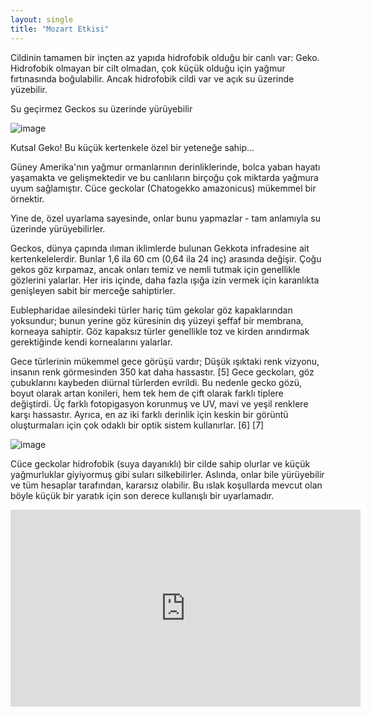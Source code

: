 ```yaml
---
layout: single
title: "Mozart Etkisi"
---
```

Cildinin tamamen bir inçten az yapıda hidrofobik olduğu bir canlı var: Geko. Hidrofobik olmayan bir cilt olmadan, çok küçük olduğu için yağmur fırtınasında boğulabilir. Ancak hidrofobik cildi var ve açık su üzerinde yüzebilir.

Su geçirmez Geckos su üzerinde yürüyebilir

![image](https://theroaringearth-gazermedia.netdna-ssl.com/wp-content/uploads/2016/10/Screen-Shot-2016-10-13-at-4.49.21-PM.png)

Kutsal Geko! Bu küçük kertenkele özel bir yeteneğe sahip…

Güney Amerika'nın yağmur ormanlarının derinliklerinde, bolca yaban hayatı yaşamakta ve gelişmektedir ve bu canlıların birçoğu çok miktarda yağmura uyum sağlamıştır. Cüce geckolar (Chatogekko amazonicus) mükemmel bir örnektir.

Yine de, özel uyarlama sayesinde, onlar bunu yapmazlar - tam anlamıyla su üzerinde yürüyebilirler.

Geckos, dünya çapında ılıman iklimlerde bulunan Gekkota infradesine ait kertenkelelerdir. Bunlar 1,6 ila 60 cm (0,64 ila 24 inç) arasında değişir. Çoğu gekos göz kırpamaz, ancak onları temiz ve nemli tutmak için genellikle gözlerini yalarlar. Her iris içinde, daha fazla ışığa izin vermek için karanlıkta genişleyen sabit bir merceğe sahiptirler.

Eublepharidae ailesindeki türler hariç tüm gekolar göz kapaklarından yoksundur; bunun yerine göz küresinin dış yüzeyi şeffaf bir membrana, korneaya sahiptir. Göz kapaksız türler genellikle toz ve kirden arındırmak gerektiğinde kendi kornealarını yalarlar.

Gece türlerinin mükemmel gece görüşü vardır; Düşük ışıktaki renk vizyonu, insanın renk görmesinden 350 kat daha hassastır. [5] Gece geckoları, göz çubuklarını kaybeden diürnal türlerden evrildi. Bu nedenle gecko gözü, boyut olarak artan konileri, hem tek hem de çift olarak farklı tiplere değiştirdi. Üç farklı fotopigasyon korunmuş ve UV, mavi ve yeşil renklere karşı hassastır. Ayrıca, en az iki farklı derinlik için keskin bir görüntü oluşturmaları için çok odaklı bir optik sistem kullanırlar. [6] [7]

![image](https://theroaringearth-gazermedia.netdna-ssl.com/wp-content/uploads/2016/10/tumblr_nwdqz06DPP1s1vn29o1_400.gif)

Cüce geckolar hidrofobik (suya dayanıklı) bir cilde sahip olurlar ve küçük yağmurluklar giyiyormuş gibi suları silkebilirler. Aslında, onlar bile yürüyebilir ve tüm hesaplar tarafından, kararsız olabilir. Bu ıslak koşullarda mevcut olan böyle küçük bir yaratık için son derece kullanışlı bir uyarlamadır.

<iframe width="560" height="315" src="https://www.youtube.com/embed/Cu45z9S7WQI" frameborder="0" allow="accelerometer; autoplay; encrypted-media; gyroscope; picture-in-picture" allowfullscreen></iframe>
